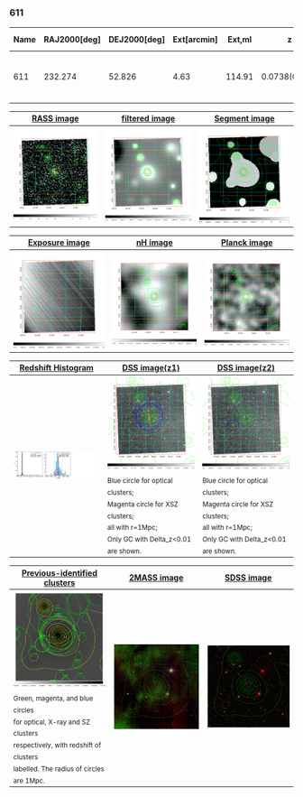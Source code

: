 <div STYLE="page-break-after: always;"></div>

### 611

|Name|RAJ2000[deg]|DEJ2000[deg] |Ext[arcmin]| Ext,ml | z | z_src| C|GC(XSZ,Delta_z<0.01)| GC(OPT,Delta_z<0.01)|GC| R_sig[arcmin] | R500[arcmin] | R500[Mpc]| CRsig[c/s] | CR500[c/s] |L500[1E44 erg/s]|F500[1E-12 erg/s/cm^2]| M500[1E14 Msun]|Tx[keV]|Cnt_sig|Beta|Rc[arcmin]|Comment|Alias|
|---|---|---|---|---|---|------|---|--------|---------|----------|---|---|---|---|---|---|---|---|---|---|---|---|---|---|
|611| 232.274| 52.826| 4.63| 114.91| 0.0738(0.005)| z1, z_xsz| B| F20, SPI| N, W| C, F20, N, SPI, W| 18.775| 8.798| 0.741| 0.161(0.031)| 0.148(0.028)| 0.381(0.056)| 2.863(0.421)| 1.24(0.09)| 2.50(0.12)| 230.4| 0.764(-0.101+0.125)| 6.030(-1.205+1.315)| -| t236|

|[RASS image](../image/611/611_img.pdf)|[filtered image](../image/611/611_fil.pdf)|[Segment image](../image/611/611_seg.pdf)|
|-------------------|--------------------|-------------------|
| <img src="../image/611/611_img.png" width="300">  | <img src="../image/611/611_fil.png" width="300">   | <img src="../image/611/611_seg.png" width="300">  |

|[Exposure image](../image/611/611_mex.pdf)| [nH image](../image/611/611_nh.pdf)| [Planck image](../image/611/611_p.pdf)|
|-------------------|--------------------|-------------------|
|<img src="../image/611/611_mex.png" width="300">   | <img src="../image/611/611_nh.png" width="300">    | <img src="../image/611/611_p.png" width="300"> |

|[Redshift Histogram](../image/611/611_zg.pdf) | [DSS image(z1)](../image/611/611_dss_z1.pdf)      |  [DSS image(z2)](../image/611/611_dss_z2.pdf)    |
|-------------------|--------------------|-------------------|
|<img src="../image/611/611_zg.png" width="300"> |<img src="../image/611/611_dss_z1.png" width="300"> <sub><br>Blue circle for optical clusters; <br>Magenta circle for XSZ clusters; <br>all with r=1Mpc; <br>Only GC with Delta_z<0.01 are shown. </sub>| <img src="../image/611/611_dss_z2.png" width="300"><sub><br>Blue circle for optical clusters; <br>Magenta circle for XSZ clusters; <br>all with r=1Mpc; <br>Only GC with Delta_z<0.01 are shown. </sub> |

|[Previous-identified clusters](../image/611/611_gc.pdf) | [2MASS image](../image/611/611_2mass.pdf)      |[SDSS image](../image/611/611_sdss.pdf)   |
|-------------------|-------------------|-------------------|
|<img src=../image/611/611_gc.png width="300"> <br><sub>Green, magenta, and blue circles <br>for optical, X-ray and SZ clusters <br>respectively, with redshift of clusters <br>labelled. The radius of circles <br>are 1Mpc.</sub>|<img src="../image/611/611_2mass.png" width="300">  | <img src="../image/611/611_sdss.png" width="300">  |




